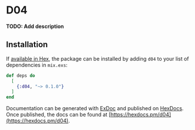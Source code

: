# D04

**TODO: Add description**

## Installation

If [available in Hex](https://hex.pm/docs/publish), the package can be installed
by adding `d04` to your list of dependencies in `mix.exs`:

```elixir
def deps do
  [
    {:d04, "~> 0.1.0"}
  ]
end
```

Documentation can be generated with [ExDoc](https://github.com/elixir-lang/ex_doc)
and published on [HexDocs](https://hexdocs.pm). Once published, the docs can
be found at [https://hexdocs.pm/d04](https://hexdocs.pm/d04).

